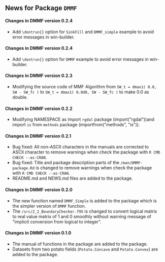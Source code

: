 ## News for Package `DMMF`

#### Changes in DMMF version 0.2.4
- Add `\dontrun{}` option for `SinkFill` and `DMMF_simple` example to avoid error messages in win-builder. 
#### Changes in DMMF version 0.2.4
- Add `\dontrun{}` option for `DMMF` example to avoid error messages in win-builder. 
#### Changes in DMMF version 0.2.3
- Modifying the source code of MMF Algorithm from `SW_t = dmax1( 0.0, SW - SW_fc )` to `SW_t = dmax1( 0.0d0, SW - SW_fc )` to make 0.0 as double.
#### Changes in DMMF version 0.2.2
- Modifying NAMESPACE as import `rgdal` package (import("rgdal"))and import `is` from `methods` package (importfrom("methods", "is")).
#### Changes in DMMF version 0.2.1
- Bug fixed: All non-ASCII characters in the manuals are corrected to ASCII character to remove warnings when check the package with `R CMD CHECK --as-CRAN`.
- Bug fixed: Title and package description parts of the `/man/DMMF-package.Rd` is changed to remove warnings when check the package with `R CMD CHECK --as-CRAN`.
- README.md and NEWS.md files are added to the package.
#### Changes in DMMF version 0.2.0
- The new function named `DMMF_Simple` is added to the package which is the simpler version of `DMMF` function.
- The `/src/2_2_BoundaryChecker.f95` is changed to convert logical matrix to real value matrix of 1 and 0 smoothly without warning message of "implicit conversion from logical to integer".
#### Changes in DMMF version 0.1.0
- The manual of functions in the package are added to the package.
- Datasets from two potato fields (`Potato.Concave` and `Potato.Convex`) are added to the package.


